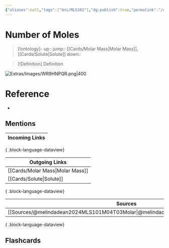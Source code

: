 ```yaml
---
{"aliases":null,"tags":["Uni/MLS101"],"dg-publish":true,"permalink":"/cards/number-of-moles/","dgPassFrontmatter":true}
---
```


# Number of Moles

> [!ontology]-
> up:: 
> jump:: [[Cards/Molar Mass\|Molar Mass]], [[Cards/Solute\|Solute]]
> down:: 

> [!Definition] Definition
> 

![Extras/Images/WR9HNPQR.png|400](/img/user/Extras/Images/WR9HNPQR.png)

# Reference
- 

## Mentions
| Incoming Links |
| -------------- |

{ .block-language-dataview}

| Outgoing Links                      |
| ----------------------------------- |
| [[Cards/Molar Mass\|Molar Mass]] |
| [[Cards/Solute\|Solute]]         |

{ .block-language-dataview}

| Sources                                                                             |
| ----------------------------------------------------------------------------------- |
| [[Sources/@melindadean2024MLS101M04T03Molar\|@melindadean2024MLS101M04T03Molar]] |

{ .block-language-dataview}

## Flashcards 
